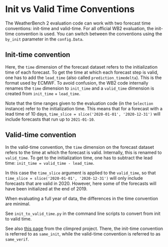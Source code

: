 # Init vs Valid Time Conventions

The WeatherBench 2 evaluation code can work with two forecast time conventions: init-time and valid-time. For all official WB2 evaluation, the init-time convention is used. You can switch between the conventions using the `by_init` parameter in the `config.Data`.

## Init-time convention
Here, the `time` dimension of the forecast dataset refers to the initialization time of each forecast. To get the time at which each forecast step is valid, one has to add the `lead_time` (also called `prediction_timedelta`). This is the format used by ECMWF. To avoid confusion, the WB2 code internally renames the `time` dimension to `init_time` and a `valid_time` dimension is created from `init_time` + `lead_time`. 

Note that the time ranges given to the evaluation code (in the `Selection` instance) refer to the initialization time. This means that for a forecast with a lead time of 10 days, `time_slice = slice('2020-01-01', '2020-12-31')` will include forecasts that run up to `2021-01-10`. 


## Valid-time convention
In the valid-time convention, the `time` dimension on the forecast dataset refers to the time at which the forecast is valid. Internally, this is renamed to `valid_time`. To get to the initialization time, one has to subtract the lead time: `init_time = valid_time - lead_time`. 

In this case the `time_slice` argument is applied to the `valid_time`, so that `time_slice = slice('2020-01-01', '2020-12-31')` will only include forecasts that are valid in 2020. However, here some of the forecasts will have been initialized at the end of 2019.

When evaluating a full year of data, the differences in the time convention are minimal.

See `init_to_valid_time.py` in the command line scripts to convert from init to valid time.

See also [this page](https://climpred.readthedocs.io/en/stable/alignment.html) from the climpred project. There, the init-time convention is referred to as `same_init`, while the valid-time convention is referred to as `same_verif`.

